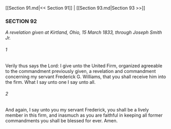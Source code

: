 [[Section 91.md|<< Section 91]]  |  [[Section 93.md|Section 93 >>]]

### SECTION 92

*A revelation given at Kirtland, Ohio, 15 March 1833, through Joseph Smith Jr.*

###### 1
Verily thus says the Lord: I give unto the United Firm, organized agreeable to the commandment previously given, a revelation and commandment concerning my servant Frederick G. Williams, that you shall receive him into the firm. What I say unto one I say unto all.

###### 2
And again, I say unto you my servant Frederick, you shall be a lively member in this firm, and inasmuch as you are faithful in keeping all former commandments you shall be blessed for ever. Amen.